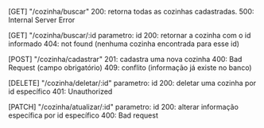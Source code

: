 [GET] "/cozinha/buscar" 
200: retorna todas as cozinhas cadastradas.
500: Internal Server Error

[GET] "/cozinha/buscar/:id 
parametro: id
200: retornar a cozinha com o id informado
404: not found (nenhuma cozinha encontrada para esse id)

[POST] "/cozinha/cadastrar" 
201: cadastra uma nova cozinha
400: Bad Request (campo obrigatório)
409: conflito (informação já existe no banco)

[DELETE] "/cozinha/deletar/:id"
parametro: id
200: deletar uma cozinha por id específico
401: Unauthorized

[PATCH] "/cozinha/atualizar/:id" 
parametro: id
200: alterar informação específica por id específico 
400: Bad request